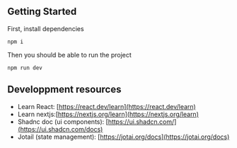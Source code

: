 ## Getting Started

First, install dependencies
```
npm i
```

Then you should be able to run the project
```
npm run dev
```

## Developpment resources

- Learn React: [https://react.dev/learn](https://react.dev/learn)
- Learn nextjs:[https://nextjs.org/learn](https://nextjs.org/learn)
- Shadnc doc (ui components): [https://ui.shadcn.com/](https://ui.shadcn.com/docs)
- Jotail (state management): [https://jotai.org/docs](https://jotai.org/docs)
